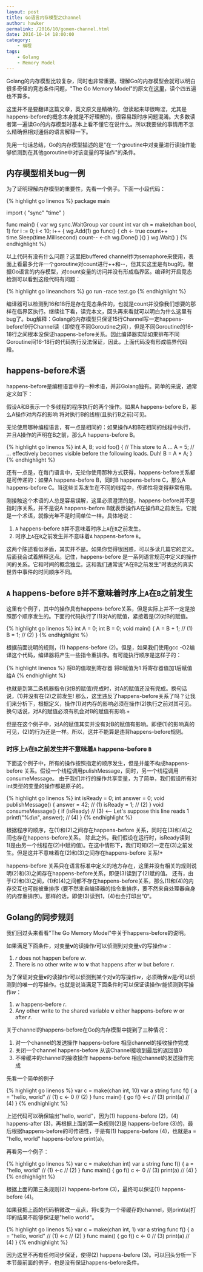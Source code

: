 ```yaml
---
layout: post
title: Go语言内存模型之Channel
author: hawker
permalink: /2016/10/gomem-channel.html
date: 2016-10-14 18:00:00
category:
    - 编程
tags:
    - Golang
    - Memory Model
---
```

Golang的内存模型比较复杂，同时也非常重要。理解Go的内存模型会就可以明白很多奇怪的竞态条件问题，"The Go Memory Model"的原文在[这里](https://golang.org/ref/mem)，读个四五遍也不算多。

这里并不是要翻译这篇文章，英文原文是精确的，但读起来却很晦涩，尤其是happens-before的概念本身就是不好理解的，很容易跟时序问题混淆。大多数读者第一遍读Go的内存模型时基本上看不懂它在说什么。所以我要做的事情用不怎么精确但相对通俗的语言解释一下。

先用一句话总结，Go的内存模型描述的是"在一个groutine中对变量进行读操作能够侦测到在其他goroutine中对该变量的写操作"的条件。

## 内存模型相关bug一例

为了证明理解内存模型的重要性，先看一个例子。下面一小段代码：

{% highlight go linenos %}
package main

import (
  "sync"
  "time"
)

func main() {
  var wg sync.WaitGroup
  var count int
  var ch = make(chan bool, 1)
  for i := 0; i < 10; i++ {
    wg.Add(1)
    go func() {
      ch <- true
      count++
      time.Sleep(time.Millisecond)
      count--
      <-ch
      wg.Done()
    }()
  }
  wg.Wait()
}
{% endhighlight %}

以上代码有没有什么问题？这里把buffered channel作为semaphore来使用，表面上看最多允许一个goroutine对count进行++和--，但其实这里是有bug的。根据Go语言的内存模型，对count变量的访问并没有形成临界区。编译时开启竞态检测可以看到这段代码有问题：

{% highlight go lineanchors %}
go run -race test.go
{% endhighlight %}

编译器可以检测到16和18行是存在竞态条件的，也就是count并没像我们想要的那样在临界区执行。继续往下看，读完本文，回头再来看就可以明白为什么这里有bug了。bug解释：Golang的内存模型只保证15行Channel写一定happens-before19行Channel读（即使在不同Goroutine之间），但是不同Goroutine的16-18行之间根本没保证happens-before关系。因此编译器实际如果排布不同Goroutine间16-18行的代码执行没法保证，因此，上面代码没有形成临界代码段。

## happens-before术语

happens-before是编程语言中的一种术语，并非Golang独有。简单的来说，通常定义如下：

假设A和B表示一个多线程的程序执行的两个操作。如果A happens-before B，那么A操作对内存的影响 将对执行B的线程(且执行B之前)可见。

无论使用哪种编程语言，有一点是相同的：如果操作A和B在相同的线程中执行，并且A操作的声明在B之前，那么A happens-before B。

{% highlight go linenos %}
int A, B;
void foo()
{
  // This store to A ...
  A = 5;
  // ... effectively becomes visible before the following loads. Duh!
  B = A * A;
}
{% endhighlight %}

还有一点是，在每门语言中，无论你使用那种方式获得，happens-before关系都是可传递的：如果A happens-before B，同时B happens-before C，那么A happens-before C。当这些关系发生在不同的线程中，传递性将变得非常有用。

刚接触这个术语的人总是容易误解，这里必须澄清的是，happens-before并不是指时序关系，并不是说A happens-before B就表示操作A在操作B之前发生。它就是一个术语，就像光年不是时间单位一样。具体地说：

1. `A` happens-before `B`并不意味着时序上`A`在`B`之前发生。
2. 时序上`A`在`B`之前发生并不意味着`A` happens-before `B`。

这两个陈述看似矛盾，其实并不是。如果你觉得很困惑，可以多读几篇它的定义。后面我会试着解释这点。记住，happens-before 是一系列语言规范中定义的操作间的关系。它和时间的概念独立。这和我们通常说”A在B之前发生”时表达的真实世界中事件的时间顺序不同。

## `A` happens-before `B`并不意味着时序上`A`在`B`之前发生
这里有个例子，其中的操作具有happens-before关系，但是实际上并不一定是按照那个顺序发生的。下面的代码执行了(1)对A的赋值，紧接着是(2)对B的赋值。

{% highlight go linenos %}
int A = 0;
int B = 0;
void main()
{
    A = B + 1; // (1)
    B = 1; // (2)
}
{% endhighlight %}

根据前面说明的规则，(1) happens-before (2)。但是，如果我们使用gcc -O2编译这个代码，编译器将产生一些指令重排序。有可能执行顺序是这样子的：

{% highlight linenos %}
将B的值取到寄存器
将B赋值为1
将寄存器值加1后赋值给A
{% endhighlight %}

也就是到第二条机器指令(对B的赋值)完成时，对A的赋值还没有完成。换句话说，(1)并没有在(2)之前发生!
那么，这里违反了happens-before关系了吗？让我们来分析下，根据定义，操作(1)对内存的影响必须在操作(2)执行之前对其可见。换句话说，对A的赋值必须有机会对B的赋值有影响.+

但是在这个例子中，对A的赋值其实并没有对B的赋值有影响。即便(1)的影响真的可见，(2)的行为还是一样。所以，这并不能算是违背happens-before规则。

###  时序上`A`在`B`之前发生并不意味着`A` happens-before `B`
下面这个例子中，所有的操作按照指定的顺序发生，但是并能不构成happens-before 关系。假设一个线程调用pulishMessage，同时，另一个线程调用consumeMessage。 由于我们并行的操作共享变量，为了简单，我们假设所有对int类型的变量的操作都是原子的。

{% highlight go linenos %}
int isReady = 0;
int answer = 0;
void publishMessage()
{
  answer = 42; // (1)
  isReady = 1; // (2)
}
void consumeMessage()
{
  if (isReady) // (3) <-- Let's suppose this line reads 1
  printf("%d\n", answer); // (4)
}
{% endhighlight %}

根据程序的顺序，在(1)和(2)之间存在happens-before 关系，同时在(3)和(4)之间也存在happens-before关系。
除此之外，我们假设在运行时，isReady读到1(是由另一个线程在(2)中赋的值)。在这中情形下，我们可知(2)一定在(3)之前发生。但是这并不意味着在(2)和(3)之间存在happens-before 关系!+

happens-before 关系只在语言标准中定义的地方存在，这里并没有相关的规则说明(2)和(3)之间存在happens-before关系，即便(3)读到了(2)赋的值。
还有，由于(2)和(3)之间，(1)和(4)之间都不存在happens-before关系，那么(1)和(4)的内存交互也可能被重排序 (要不然来自编译器的指令重排序，要不然来自处理器自身的内存重排序)。那样的话，即使(3)读到1，(4)也会打印出“0“。

## Golang的同步规则
我们回过头来看看"The Go Memory Model"中关于happens-before的说明。

如果满足下面条件，对变量**v**的读操作<em>r</em>可以侦测到对变量v的写操作<em>w</em>：
1. <em>r</em> does not happen before <em>w</em>.
2. There is no other write <em>w</em> to **v** that happens after <em>w</em> but before <em>r</em>.

为了保证对变量**v**的读操作<em>r</em>可以侦测到某个对**v**的写操作<em>w</em>，必须确保w是<em>r</em>可以侦测到的唯一的写操作。也就是说当满足下面条件时可以保证读操作<em>r</em>能侦测到写操作<em>w</em>：
1. <em>w</em> happens-before <em>r</em>.
2. Any other write to the shared variable **v** either happens-before <em>w</em> or after <em>r</em>.

关于channel的happens-before在Go的内存模型中提到了三种情况：
1. 对一个channel的发送操作 happens-before 相应channel的接收操作完成
2. 关闭一个channel happens-before 从该Channel接收到最后的返回值0
3. 不带缓冲的channel的接收操作 happens-before 相应channel的发送操作完成

先看一个简单的例子

{% highlight go linenos %}
var c = make(chan int, 10)
var a string
func f() {
    a = "hello, world"  // (1)
    c <- 0  // (2)
}
func main() {
    go f()
    <-c   // (3)
    print(a)  // (4)
}
{% endhighlight %}

上述代码可以确保输出"hello, world"，因为(1) happens-before (2)，(4) happens-after (3)，再根据上面的第一条规则(2)是 happens-before (3)的，最后根据happens-before的可传递性，于是有(1) happens-before (4)，也就是a = "hello, world" happens-before print(a)。

再看另一个例子：

{% highlight go linenos %}
var c = make(chan int)
var a string
func f() {
    a = "hello, world"  // (1)
    <-c   // (2)
}
func main() {
    go f()
    c <- 0  // (3)
    print(a)  // (4)
}
{% endhighlight %}

根据上面的第三条规则(2) happens-before (3)，最终可以保证(1) happens-before (4)。

如果我把上面的代码稍微改一点点，将c变为一个带缓存的channel，则print(a)打印的结果不能够保证是"hello world"。

{% highlight go linenos %}
var c = make(chan int, 1)
var a string
func f() {
    a = "hello, world"  // (1)
    <-c   // (2)
}
func main() {
    go f()
    c <- 0  // (3)
    print(a)  // (4)
}
{% endhighlight %}

因为这里不再有任何同步保证，使得(2) happens-before (3)。可以回头分析一下本节最前面的例子，也是没有保证happens-before条件。

